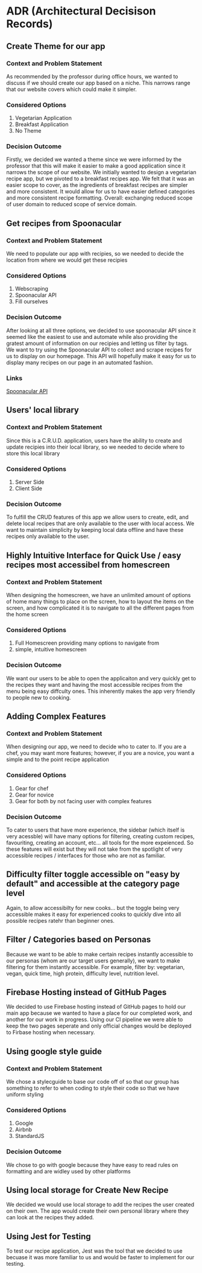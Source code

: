 # ADR (Architectural Decisison Records)

## Create Theme for our app
### Context and Problem Statement
As recommended by the professor during office hours, we wanted to discuss if we should create our app based on a niche. This narrows range that our website covers which could make it simpler. 
### Considered Options 
1. Vegetarian Application
2. Breakfast Application 
3. No Theme
### Decision Outcome 
Firstly, we decided we wanted a theme since we were informed by the professor that this will make it easier to make a good application since it narrows the scope of our website. We initially wanted to design a vegetarian recipe app, but we pivoted to a breakfast recipes app. We felt that it was an easier scope to cover, as the ingredients of breakfast recipes are simpler and more consistent. It would allow for us to have easier defined categories and more consistent recipe formatting. Overall: exchanging reduced scope of user domain to reduced scope of service domain.

## Get recipes from Spoonacular
### Context and Problem Statement 
We need to populate our app with recipies, so we needed to decide the location from where we would get these recipies
### Considered Options 
1. Webscraping
2. Spoonacular API
3. Fill ourselves 
### Decision Outcome 
After looking at all three options, we decided to use spoonacular API since it seemed like the easiest to use and automate while also providing the gratest amount of information on our recipies and letting us filter by tags. We want to try using the Spoonacular API to collect and scrape recipes for us to display on our homepage. This API will hopefully make it easy for us to display many recipes on our page in an automated fashion. 
### Links
[Spoonacular API](https://spoonacular.com) 

## Users' local library
### Context and Problem Statement 
Since this is a C.R.U.D. application, users have the ability to create and update recipies into their local library, so we needed to decide where to store this local library 
### Considered Options 
1. Server Side
2. Client Side
### Decision Outcome 
To fulfill the CRUD features of this app we allow users to create, edit, and delete local recipes that are only available to the user with local access. We want to maintain simplicity by keeping local data offline and have these recipes only available to the user.

## Highly Intuitive Interface for Quick Use / easy recipes most accessibel from homescreen 
### Context and Problem Statement 
When designing the homescreen, we have an unlimited amount of options of home many things to place on the screen, how to layout the items on the screen, and how complicated it is to navigate to all the different pages from the home screen
### Considered Options 
1. Full Homescreen providing many options to navigate from 
2. simple, intuitive homescreen 
### Decision Outcome 
We want our users to be able to open the applicaiton and very quickly get to the recipes they want and having the most accessible recipes from the menu being easy diffculty ones. This inherently makes the app very friendly to people new to cooking.

## Adding Complex Features
### Context and Problem Statement 
When designing our app, we need to decide who to cater to. If you are a chef, you may want more features; however, if you are a novice, you want a simple and to the point recipe application
### Considered Options 
1. Gear for chef
2. Gear for novice
3. Gear for both by not facing user with complex features
### Decision Outcome 
To cater to users that have more experience, the sidebar (which itself is very acessble) will have many options for filtering, creating custom recipes, favouriting, creating an account, etc... all tools for the more expeienced. So these features will exist but they will not take from the spotlight of very accessible recipes / interfaces for those who are not as familiar. 

## Difficulty filter toggle accessible on "easy by default" and accessible at the category page level 
Again, to allow accessibilty for new cooks... but the toggle being very accessible makes it easy for experienced cooks to quickly dive into all possible recipes ratehr than beginner ones.

## Filter / Categories based on Personas
Because we want to be able to make certain recipes instantly accessible to our personas (whom are our target users generally), we want to make filtering for them instantly accessible. For example, filter by: vegetarian, vegan, quick time, high protein, difficulty level, nutrition level.

## Firebase Hosting instead of GitHub Pages
We decided to use Firebase hosting instead of GitHub pages to hold our main app because we wanted to have a place for our completed work, and another for our work in progress. Using our CI pipeline we were able to keep the two pages seperate and only official changes would be deployed to Firbase hosting when necessary. 

## Using google style guide
### Context and Problem Statement 
We chose a stylecguide to base our code off of so that our group has something to refer to when coding to style their code so that we have uniform styling
### Considered Options 
1. Google 
2. Airbnb
3. StandardJS
### Decision Outcome 
We chose to go with google because they have easy to read rules on formatting and are widley used by other platforms

## Using local storage for Create New Recipe
We decided we would use local storage to add the recipes the user created on their own. The app would create their own personal library where they can look at the recipes they added.

## Using Jest for Testing
To test our recipe application, Jest was the tool that we decided to use becuase it was more familiar to us and would be faster to implement for our testing. 

